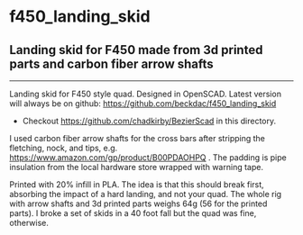# f450_landing_skid
## Landing skid for F450 made from 3d printed parts and carbon fiber arrow shafts
---

Landing skid for F450 style quad.  Designed in OpenSCAD.  Latest version will always be on github: https://github.com/beckdac/f450_landing_skid
* Checkout https://github.com/chadkirby/BezierScad in this directory.  

I used carbon fiber arrow shafts for the cross bars after stripping the fletching, nock, and tips, e.g. https://www.amazon.com/gp/product/B00PDAOHPQ .  The padding is pipe insulation from the local hardware store wrapped with warning tape.

Printed with 20% infill in PLA.  The idea is that this should break first, absorbing the impact of a hard landing, and not your quad.  The whole rig with arrow shafts and 3d printed parts weighs 64g  (56 for the printed parts).  I broke a set of skids in a 40 foot fall but the quad was fine, otherwise.
